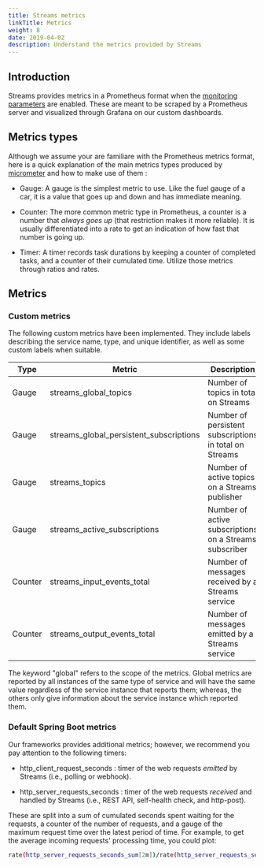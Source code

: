```yaml
---
title: Streams metrics
linkTitle: Metrics
weight: 8
date: 2019-04-02
description: Understand the metrics provided by Streams
---
```


## Introduction

Streams provides metrics in a Prometheus format when the
[monitoring parameters](/docs/install/helm-parameters/#monitoring-parameters) are enabled.
These are meant to be scraped by a Prometheus server and visualized through Grafana on our custom dashboards.

## Metrics types

Although we assume your are familiare with the Prometheus metrics format, here is a quick explanation of the main
metrics types produced by [micrometer](https://micrometer.io/docs/registry/prometheus) and how to make use of them :

* Gauge: A gauge is the simplest metric to use. Like the fuel gauge of a car, it is a value that goes up and down
and has immediate meaning.

* Counter: The more common metric type in Prometheus, a counter is a number that _always goes up_ (that restriction makes
it more reliable). It is usually differentiated into a rate to get an indication of how fast that number is going up.

* Timer: A timer records task durations by keeping a counter of completed tasks, and a counter of their cumulated time.
Utilize those metrics through ratios and rates.

## Metrics

### Custom metrics

The following custom metrics have been implemented. They include labels describing the service name, type,
and unique identifier, as well as some custom labels when suitable.

| Type    | Metric                                  | Description                                               | Example usage |
| -----   | --------------------------              | ---------------------------                               | ------        |
| Gauge   | streams_global_topics                   | Number of topics in total on Streams                      |  |
| Gauge   | streams_global_persistent_subscriptions | Number of persistent subscriptions in total on Streams    | streams_global_persistent_subscriptions{subscription_status="active"} |
| Gauge   | streams_topics                          | Number of active topics on a Streams publisher            | streams_topics{streams_service="publisher-http-poller"} |
| Gauge   | streams_active_subscriptions            | Number of active subscriptions on a Streams subscriber    | streams_topics{streams_service="subscriber-sse"} |
| Counter | streams_input_events_total              | Number of messages received by a Streams service          | rate(streams_input_events_total{streams_name="streams-subscriber-sse"}[2m]) |
| Counter | streams_output_events_total             | Number of messages emitted by a Streams service           | rate(streams_input_events_total{data_type="patch"}[2m]) |

The keyword "global" refers to the scope of the metrics. Global metrics are reported by all instances of the same type of service and will have the same value regardless of the service instance that reports them;
whereas, the others only give information about the service instance which reported them.

### Default Spring Boot metrics

Our frameworks provides additional metrics; however,
we recommend you pay attention to the following timers:

* http\_client\_request\_seconds : timer of the web requests _emitted_ by Streams (i.e., polling or webhook).

* http\_server\_requests\_seconds : timer of the web requests _received_ and handled by Streams (i.e., REST API, self-health check, and http-post).

These are split into a sum of cumulated seconds spent waiting for the requests,
a counter of the number of requests, and a gauge of the maximum request time over the latest period of time.
For example, to get the average incoming requests' processing time, you could plot:

```sh
rate(http_server_requests_seconds_sum[2m])/rate(http_server_requests_seconds_count[2m])
```
